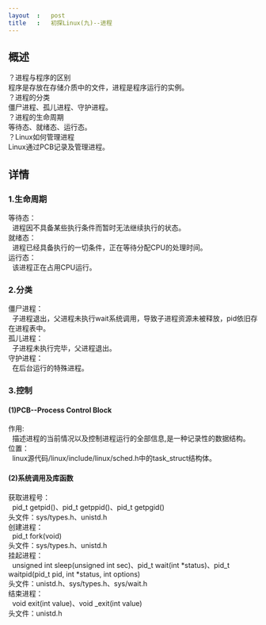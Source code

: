 ```yaml
---
layout	:	post
title	:	初探Linux(九)--进程
---
```


## 概述

？进程与程序的区别<br>
程序是存放在存储介质中的文件，进程是程序运行的实例。<br>
？进程的分类<br>
僵尸进程、孤儿进程、守护进程。<br>
？进程的生命周期<br>
等待态、就绪态、运行态。<br>
？Linux如何管理进程<br>
Linux通过PCB记录及管理进程。

## 详情

### 1.生命周期

等待态：<br>
&nbsp;&nbsp;进程因不具备某些执行条件而暂时无法继续执行的状态。<br>
就绪态：<br>
&nbsp;&nbsp;进程已经具备执行的一切条件，正在等待分配CPU的处理时间。<br>
运行态：<br>
&nbsp;&nbsp;该进程正在占用CPU运行。<br>
	
### 2.分类

僵尸进程：<br>
&nbsp;&nbsp;子进程退出，父进程未执行wait系统调用，导致子进程资源未被释放，pid依旧存在进程表中。<br>
孤儿进程：<br>
&nbsp;&nbsp;子进程未执行完毕，父进程退出。<br>
守护进程：<br>
&nbsp;&nbsp;在后台运行的特殊进程。<br>
	
### 3.控制

#### (1)PCB--Process Control Block

作用:<br>
&nbsp;&nbsp;描述进程的当前情况以及控制进程运行的全部信息,是一种记录性的数据结构。<br>
位置：<br>
&nbsp;&nbsp;linux源代码/linux/include/linux/sched.h中的task_struct结构体。<br>

#### (2)系统调用及库函数

获取进程号：<br>
&nbsp;&nbsp;pid\_t getpid()、pid\_t getppid()、pid\_t getpgid()<br>
头文件：sys/types.h、unistd.h<br>
创建进程：<br>
&nbsp;&nbsp;pid\_t fork(void)<br>
头文件：sys/types.h、unistd.h<br>
挂起进程：<br>
&nbsp;&nbsp;unsigned int sleep(unsigned int sec)、pid_t wait(int \*status)、pid\_t waitpid(pid\_t pid, int \*status,int options)<br>
头文件：unistd.h、sys/types.h、sys/wait.h<br>
结束进程：<br>
&nbsp;&nbsp;void exit(int value)、void _exit(int value)<br>
头文件：unistd.h